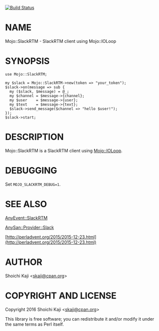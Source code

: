 [![Build Status](https://travis-ci.org/skaji/Mojo-SlackRTM.svg?branch=master)](https://travis-ci.org/skaji/Mojo-SlackRTM)

# NAME

Mojo::SlackRTM - SlackRTM client using Mojo::IOLoop

# SYNOPSIS

    use Mojo::SlackRTM;

    my $slack = Mojo::SlackRTM->new(token => "your_token");
    $slack->on(message => sub {
      my ($slack, $message) = @_;
      my $channel = $message->{channel};
      my $user    = $message->{user};
      my $text    = $message->{text};
      $slack->send_message($channel => "hello $user!");
    });
    $slack->start;

# DESCRIPTION

Mojo::SlackRTM is a SlackRTM client using [Mojo::IOLoop](https://metacpan.org/pod/Mojo::IOLoop).

# DEBUGGING

Set `MOJO_SLACKRTM_DEBUG=1`.

# SEE ALSO

[AnyEvent::SlackRTM](https://metacpan.org/pod/AnyEvent::SlackRTM)

[AnySan::Provider::Slack](https://metacpan.org/pod/AnySan::Provider::Slack)

[http://perladvent.org/2015/2015-12-23.html](http://perladvent.org/2015/2015-12-23.html)

# AUTHOR

Shoichi Kaji &lt;skaji@cpan.org>

# COPYRIGHT AND LICENSE

Copyright 2016 Shoichi Kaji &lt;skaji@cpan.org>

This library is free software; you can redistribute it and/or modify
it under the same terms as Perl itself.
